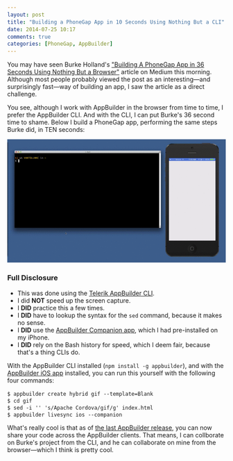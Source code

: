 ```yaml
---
layout: post
title: "Building a PhoneGap App in 10 Seconds Using Nothing But a CLI"
date: 2014-07-25 10:17
comments: true
categories: [PhoneGap, AppBuilder]
---
```


You may have seen Burke Holland's ["Building A PhoneGap App in 36 Seconds Using Nothing But a Browser"](https://medium.com/@burkeholland/building-and-deploying-a-phonegap-app-in-36-seconds-6552399c12a8) article on Medium this morning. Although most people probably viewed the post as an interesting—and surprisingly fast—way of building an app, I saw the article as a direct challenge.

You see, although I work with AppBuilder in the browser from time to time, I prefer the AppBuilder CLI. And with the CLI, I can put Burke's 36 second time to shame. Below I build a PhoneGap app, performing the same steps Burke did, in TEN seconds:

<img src="/images/posts/2014-07-25/10-seconds.gif" alt="10 seconds to build an app">

### Full Disclosure

* This was done using the [Telerik AppBuilder CLI](https://github.com/Icenium/icenium-cli).
* I did **NOT** speed up the screen capture.
* I **DID** practice this a few times.
* I **DID** have to lookup the syntax for the `sed` command, because it makes no sense.
* I **DID** use the [AppBuilder Companion app](http://www.telerik.com/appbuilder/companion-app), which I had pre-installed on my iPhone.
* I **DID** rely on the Bash history for speed, which I deem fair, because that's a thing CLIs do.

With the AppBuilder CLI installed (`npm install -g appbuilder`), and with the [AppBuilder iOS app](https://itunes.apple.com/us/app/telerik-appbuilder/id527547398?mt=8) installed, you can run this yourself with the following four commands:

```
$ appbuilder create hybrid gif --template=Blank
$ cd gif
$ sed -i '' 's/Apache Cordova/gif/g' index.html
$ appbuilder livesync ios --companion
```

What's really cool is that as of [the last AppBuilder release](http://blogs.telerik.com/appbuilder/posts/14-07-02/telerik-appbuilder-release-sharing-projects-cordova-update-nativescript-preview-and-more), you can now share your code across the AppBuilder clients. That means, I can collborate on Burke's project from the CLI, and he can collaborate on mine from the browser—which I think is pretty cool.